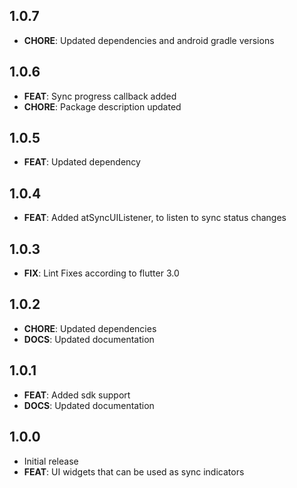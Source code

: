 ## 1.0.7
- **CHORE**: Updated dependencies and android gradle versions

## 1.0.6
- **FEAT**: Sync progress callback added
- **CHORE**: Package description updated

## 1.0.5
- **FEAT**: Updated dependency

## 1.0.4
- **FEAT**: Added atSyncUIListener, to listen to sync status changes

## 1.0.3
- **FIX**: Lint Fixes according to flutter 3.0

## 1.0.2
- **CHORE**: Updated dependencies
- **DOCS**: Updated documentation

## 1.0.1
- **FEAT**: Added sdk support
- **DOCS**: Updated documentation

## 1.0.0
- Initial release
- **FEAT**: UI widgets that can be used as sync indicators
